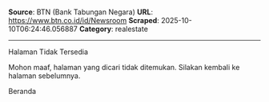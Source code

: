 # 

**Source**: BTN (Bank Tabungan Negara)
**URL**: https://www.btn.co.id/id/Newsroom
**Scraped**: 2025-10-10T06:24:46.056887
**Category**: realestate

---

Halaman Tidak Tersedia

Mohon maaf, halaman yang dicari tidak ditemukan. Silakan kembali ke halaman sebelumnya.

Beranda
